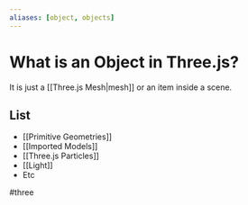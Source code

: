 ```yaml
---
aliases: [object, objects]
---
```


# What is an Object in Three.js?
It is just a [[Three.js Mesh|mesh]] or an item inside a scene.

## List
- [[Primitive Geometries]]
- [[Imported Models]]
- [[Three.js Particles]]
- [[Light]]
- Etc


#three